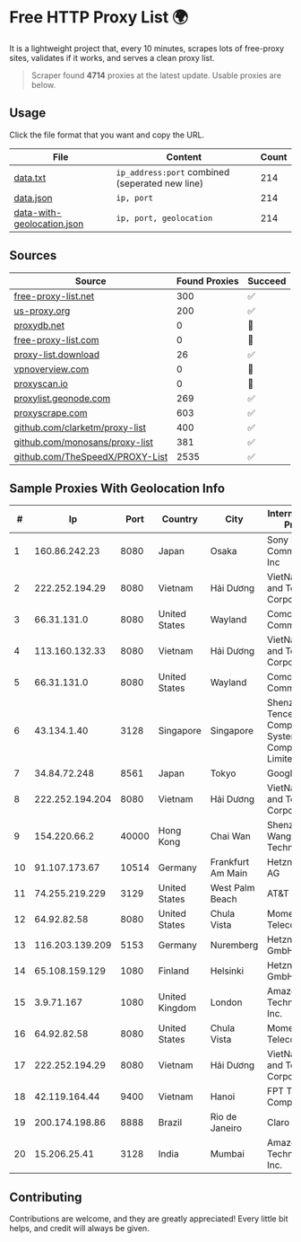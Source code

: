
# Free HTTP Proxy List 🌍

It is a lightweight project that, every 10 minutes, scrapes lots of free-proxy sites, validates if it works, and serves a clean proxy list.


> Scraper found **4714** proxies at the latest update. Usable proxies are below.

## Usage

Click the file format that you want and copy the URL.


|File|Content|Count|
|----|-------|-----|
|[data.txt](https://raw.githubusercontent.com/themiralay/Proxy-List-World/master/data.txt)|`ip_address:port` combined (seperated new line)|214|
|[data.json](https://raw.githubusercontent.com/themiralay/Proxy-List-World/master/data.json)|`ip, port`|214|
|[data-with-geolocation.json](https://raw.githubusercontent.com/themiralay/Proxy-List-World/master/data-with-geolocation.json)|`ip, port, geolocation`|214|

## Sources

|Source|Found Proxies|Succeed|
|------|-------------|-------|
|[free-proxy-list.net](https://free-proxy-list.net)|300|✅|
|[us-proxy.org](https://www.us-proxy.org)|200|✅|
|[proxydb.net](http://proxydb.net)|0|🚫|
|[free-proxy-list.com](https://free-proxy-list.com/?page=&port=&type%5B%5D=http&type%5B%5D=https&up_time=0&search=Search)|0|🚫|
|[proxy-list.download](https://www.proxy-list.download/HTTP)|26|✅|
|[vpnoverview.com](https://vpnoverview.com/privacy/anonymous-browsing/free-proxy-servers)|0|🚫|
|[proxyscan.io](https://www.proxyscan.io)|0|🚫|
|[proxylist.geonode.com](https://proxylist.geonode.com/api/proxy-list?limit=300&page=1&sort_by=lastChecked&sort_type=desc&protocols=http,https)|269|✅|
|[proxyscrape.com](https://api.proxyscrape.com/v2/?request=displayproxies&protocol=http&timeout=10000&country=all&ssl=all&anonymity=all)|603|✅|
|[github.com/clarketm/proxy-list](https://raw.githubusercontent.com/clarketm/proxy-list/master/proxy-list-raw.txt)|400|✅|
|[github.com/monosans/proxy-list](https://raw.githubusercontent.com/monosans/proxy-list/main/proxies/http.txt)|381|✅|
|[github.com/TheSpeedX/PROXY-List](https://raw.githubusercontent.com/TheSpeedX/PROXY-List/master/http.txt)|2535|✅|


## Sample Proxies With Geolocation Info

|#|Ip|Port|Country|City|Internet Service Provider|
|-|--|----|-------|----|-------------------------|
|1|160.86.242.23|8080|Japan|Osaka|Sony Network Communications Inc|
|2|222.252.194.29|8080|Vietnam|Hải Dương|VietNam Post and Telecom Corporation|
|3|66.31.131.0|8080|United States|Wayland|Comcast Cable Communications|
|4|113.160.132.33|8080|Vietnam|Hải Dương|VietNam Post and Telecom Corporation|
|5|66.31.131.0|8080|United States|Wayland|Comcast Cable Communications|
|6|43.134.1.40|3128|Singapore|Singapore|Shenzhen Tencent Computer Systems Company Limited|
|7|34.84.72.248|8561|Japan|Tokyo|Google LLC|
|8|222.252.194.204|8080|Vietnam|Hải Dương|VietNam Post and Telecom Corporation|
|9|154.220.66.2|40000|Hong Kong|Chai Wan|Shenzhen Wanghu Technology Co|
|10|91.107.173.67|10514|Germany|Frankfurt Am Main|Hetzner Online AG|
|11|74.255.219.229|3129|United States|West Palm Beach|AT&T Corp.|
|12|64.92.82.58|8080|United States|Chula Vista|Momentum Telecom, Inc.|
|13|116.203.139.209|5153|Germany|Nuremberg|Hetzner Online GmbH|
|14|65.108.159.129|1080|Finland|Helsinki|Hetzner Online GmbH|
|15|3.9.71.167|1080|United Kingdom|London|Amazon Technologies Inc.|
|16|64.92.82.58|8080|United States|Chula Vista|Momentum Telecom, Inc.|
|17|222.252.194.29|8080|Vietnam|Hải Dương|VietNam Post and Telecom Corporation|
|18|42.119.164.44|9400|Vietnam|Hanoi|FPT Telecom Company|
|19|200.174.198.86|8888|Brazil|Rio de Janeiro|Claro S.A|
|20|15.206.25.41|3128|India|Mumbai|Amazon Technologies Inc.|



## Contributing

Contributions are welcome, and they are greatly appreciated! Every
little bit helps, and credit will always be given.

